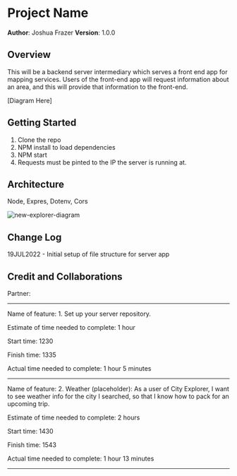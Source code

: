 # Project Name

**Author**: Joshua Frazer
**Version**: 1.0.0 

## Overview
This will be a backend server intermediary which serves a front end app for mapping services. Users of the front-end app will request information about an area, and this will provide that information to the front-end.

[Diagram Here]

## Getting Started
1. Clone the repo
2. NPM install to load dependencies
3. NPM start
4. Requests must be pinted to the IP the server is running at.

## Architecture
Node, Expres, Dotenv, Cors

![new-explorer-diagram](https://user-images.githubusercontent.com/6252799/179876773-cf3c19c8-7bb1-4348-98db-10c4b82ef44a.png)

## Change Log

19JUL2022 - Initial setup of file structure for server app

## Credit and Collaborations
Partner: 

---

Name of feature: 1. Set up your server repository.

Estimate of time needed to complete: 1 hour

Start time: 1230

Finish time: 1335

Actual time needed to complete: 1 hour 5 minutes

---

Name of feature: 2. Weather (placeholder): As a user of City Explorer, I want to see weather info for the city I searched, so that I know how to pack for an upcoming trip.

Estimate of time needed to complete: 2 hours

Start time: 1430

Finish time: 1543

Actual time needed to complete: 1 hour 13 minutes

---
